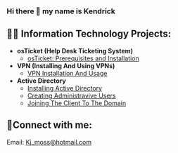### Hi there 👋 my name is Kendrick

<h2>👨‍💻 Information Technology Projects:</h2>

- <b>osTicket (Help Desk Ticketing System)</b>
  - [osTicket: Prerequisites and Installation](https://github.com/Ken7281/osticket-prereqs)
- <b>VPN (Installing And Using VPNs)</b>
  - [VPN Installation And Usage](https://github.com/Ken7281/VPN-Installation-Usage)
- <b>Active Directory</b>
  - [Installing Active Directory]()
  - [Creating Administravive Users]()
  - [Joining The Client To The Domain](https://github.com/Ken7281/Joining-The-Client-To-The-Domain/blob/main/README.md)
<h2>🤳Connect with me:</h2>

Email: Kj_moss@hotmail.com
